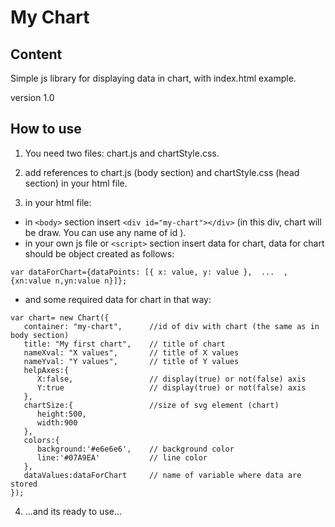 # My Chart

## Content

Simple js library for displaying data in chart, with index.html example.

version 1.0

## How to use

1. You need two files: chart.js and chartStyle.css.

2. add references to chart.js (body section) and chartStyle.css (head section) in your html file.

3. in your html file:

* in ```<body>``` section
insert ```<div id="my-chart"></div>``` (in this div, chart will be draw. You can use any name of id ).
* in your own js file or ```<script>``` section insert data for chart,
data for chart should be object created as follows:

```
var dataForChart={dataPoints: [{ x: value, y: value },  ...  , {xn:value n,yn:value n}]};
```

* and some required data for chart in that way:

```
var chart= new Chart({
   container: "my-chart",      //id of div with chart (the same as in body section)
   title: "My first chart",    // title of chart
   nameXval: "X values",       // title of X values
   nameYval: "Y values",       // title of Y values
   helpAxes:{
      X:false,                 // display(true) or not(false) axis
      Y:true                   // display(true) or not(false) axis
   },
   chartSize:{                 //size of svg element (chart)
      height:500,
      width:900
   },
   colors:{
      background:'#e6e6e6',    // background color
      line:'#07A9EA'           // line color
   },
   dataValues:dataForChart     // name of variable where data are stored
});

```
4. ...and its ready to use...
